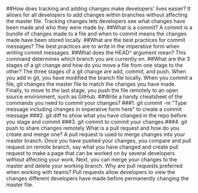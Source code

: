 ##How does tracking and adding changes make developers' lives easier?
It allows for all developers to add changes within branches without affecting the master file. Tracking changes lets developers see what changes have been made and who they were made by.
##What is a commit?
A commit is a bundle of changes made to a file and when to commit means the changes made have been stored locally.
##What are the best practices for commit messages?
The best practices are to write in the imperative form when writing commit messages.
##What does the HEAD^ argument mean?
This command determines which branch you are currently on.
##What are the 3 stages of a git change and how do you move a file from one stage to the other?
The three stages of a git change are add, commit, and push. When you add in git, you have modified the branch file locally. When you commit a file, git changes the master file to match the changes you have made. Finally, to move to the last stage, you push the file remotely to an open source environment, such as GitHub. 
##Write a handy cheatsheet of the commands you need to commit your changes?
###1. git commit -m "Type message including changes in imperative form here"
to create a commit message
###2. git diff
to show what you have changed in the repo before you stage and commit
###3. git commit
to commit your changes
###4. git push
to share changes remotely
What is a pull request and how do you create and merge one?
A pull request is used to merge changes into your master branch. Once you have pushed your changes, you compare and pull request on remote branch, say what you have changed and create pull request to make a page that can be worked on by several developers without affecting your work. Next, you can merge your changes to the master and delete your working branch. 
Why are pull requests preferred when working with teams?
Pull requests allow developers to view the changes different developers have made before permanently changing the master file. 